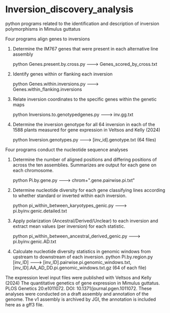 # Inversion_discovery_analysis
python programs related to the identification and description of inversion polymorphisms in Mimulus guttatus 

Four programs align genes to inversions
1. Determine the IM767 genes that were present in each alternative line assembly
   
	python Genes.present.by.cross.py ---> Genes_scored_by_cross.txt

2. Identify genes within or flanking each inversion
   
	python Genes.within.inversions.py --->  Genes.within_flanking.inversions

3. Relate inversion coordinates to the specific genes within the genetic maps

	python Inversions.to.genotypedgenes.py ---> inv.gg.txt

4. Determine the inversion genotype for all 64 inversion in each of the 1588 plants measured for gene expression in Veltsos and Kelly (2024)
   
	python Inversion.genotypes.py ---> [inv_id].genotype.txt (64 files)

Four programs conduct the nucleotide sequence analyses
1.  Determine the number of aligned positions and differing positions of across the ten assemblies.  Summarizes are output for each gene on each chromosome.

	python Pi.by.gene.py ---> chrom+".gene.pairwise.pi.txt"
3.  Determine nucleotide diversity for each gene classifying lines according to whether standard or inverted within each inversion.

	python pi_within_between_karyotypes_genic.py --->   pi.byinv.genic.detailed.txt
4.  Apply polarization (Ancestral/Derived/Unclear) to each inversion and extract mean values (per inversion) for each statistic.
		
	python pi_within_between_ancestral_derived_genic.py ---> pi.byinv.genic.AD.txt
5.  Calculate nucleotide diversity statistics in genomic windows from upstream to downstream of each inversion.
   	python Pi.by.region.py [inv_ID] ---> [inv_ID].pairwise.pi.genomic_windows.txt, [inv_ID].AA_AD_DD.pi.genomic_windows.txt.gz (64 of each file)


The expression level input files were published with Veltsos and Kelly (2024) The quantitative genetics of gene expression in Mimulus guttatus. PLOS Genetics 20:e1011072. DOI: 10.1371/journal.pgen.1011072.  These analyses were conducted on a draft assembly and annotation of the genome.  The v1 assembly is archived by JGI, the annotation is included here as a gff3 file. 



